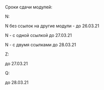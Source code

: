 Сроки сдачи модулей:

N:  
  
  N без ссылок на другие модули - до 26.03.21
  
  N - с одной ссылкой до 27.03.21
  
  N - с двумя ссылками до 28.03.21

Z:
  
  до  27.03.21
  
  Q: 
  
   до 28.03.21
